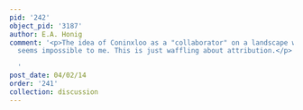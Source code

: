 ```yaml
---
pid: '242'
object_pid: '3187'
author: E.A. Honig
comment: '<p>The idea of Coninxloo as a "collaborator" on a landscape with Jan Brueghel
  seems impossible to me. This is just waffling about attribution.</p>

  '
post_date: 04/02/14
order: '241'
collection: discussion
---
```

